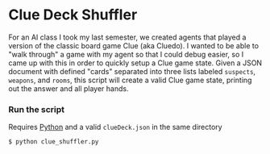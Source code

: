 # Clue Deck Shuffler

For an AI class I took my last semester, we created agents that played a version of the classic board game Clue (aka Cluedo). I wanted to be able to "walk through" a game with my agent so that I could debug easier, so I came up with this in order to quickly setup a Clue game state. Given a JSON document with defined "cards" separated into three lists labeled `suspects`, `weapons`, and `rooms`, this script will create a valid Clue game state, printing out the answer and all player hands. 

### Run the script
Requires [Python](https://www.python.org/) and a valid `clueDeck.json` in the same directory

```bash
$ python clue_shuffler.py
```
